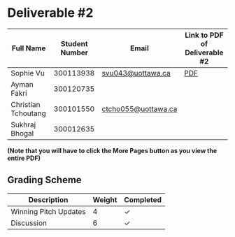 # Deliverable #2

| Full Name | Student Number | Email | Link to PDF of Deliverable #2 |
|------|------|------|------|
| Sophie Vu | 300113938| svu043@uottawa.ca | [PDF](https://github.com/vusophie/SEG4105_term_project/blob/deli2_sophie_300113938/SEG4105%20-%20Deliverable%20%232-1.pdf) |
| Ayman Fakri | 300120735 | |
| Christian Tchoutang | 300101550 | ctcho055@uottawa.ca |
| Sukhraj Bhogal | 300012635 | |

**(Note that you will have to click the More Pages button as you view the entire PDF)**


## Grading Scheme

| Description | Weight | Completed | 
|------|------|------|
| Winning Pitch Updates | 4 | &check; |
| Discussion  | 6 | &check; |

